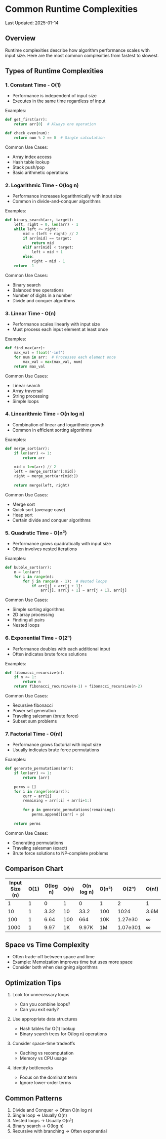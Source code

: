 # Common Runtime Complexities

Last Updated: 2025-01-14

## Overview
Runtime complexities describe how algorithm performance scales with input size. Here are the most common complexities from fastest to slowest.

## Types of Runtime Complexities

### 1. Constant Time - O(1)
- Performance is independent of input size
- Executes in the same time regardless of input

Examples:
```python
def get_first(arr):
    return arr[0]  # Always one operation

def check_even(num):
    return num % 2 == 0  # Single calculation
```

Common Use Cases:
- Array index access
- Hash table lookup
- Stack push/pop
- Basic arithmetic operations

### 2. Logarithmic Time - O(log n)
- Performance increases logarithmically with input size
- Common in divide-and-conquer algorithms

Examples:
```python
def binary_search(arr, target):
    left, right = 0, len(arr) - 1
    while left <= right:
        mid = (left + right) // 2
        if arr[mid] == target:
            return mid
        elif arr[mid] < target:
            left = mid + 1
        else:
            right = mid - 1
    return -1
```

Common Use Cases:
- Binary search
- Balanced tree operations
- Number of digits in a number
- Divide and conquer algorithms

### 3. Linear Time - O(n)
- Performance scales linearly with input size
- Must process each input element at least once

Examples:
```python
def find_max(arr):
    max_val = float('-inf')
    for num in arr:  # Processes each element once
        max_val = max(max_val, num)
    return max_val
```

Common Use Cases:
- Linear search
- Array traversal
- String processing
- Simple loops

### 4. Linearithmic Time - O(n log n)
- Combination of linear and logarithmic growth
- Common in efficient sorting algorithms

Examples:
```python
def merge_sort(arr):
    if len(arr) <= 1:
        return arr
    
    mid = len(arr) // 2
    left = merge_sort(arr[:mid])
    right = merge_sort(arr[mid:])
    
    return merge(left, right)
```

Common Use Cases:
- Merge sort
- Quick sort (average case)
- Heap sort
- Certain divide and conquer algorithms

### 5. Quadratic Time - O(n²)
- Performance grows quadratically with input size
- Often involves nested iterations

Examples:
```python
def bubble_sort(arr):
    n = len(arr)
    for i in range(n):
        for j in range(n - 1):  # Nested loops
            if arr[j] > arr[j + 1]:
                arr[j], arr[j + 1] = arr[j + 1], arr[j]
```

Common Use Cases:
- Simple sorting algorithms
- 2D array processing
- Finding all pairs
- Nested loops

### 6. Exponential Time - O(2ⁿ)
- Performance doubles with each additional input
- Often indicates brute force solutions

Examples:
```python
def fibonacci_recursive(n):
    if n <= 1:
        return n
    return fibonacci_recursive(n-1) + fibonacci_recursive(n-2)
```

Common Use Cases:
- Recursive fibonacci
- Power set generation
- Traveling salesman (brute force)
- Subset sum problems

### 7. Factorial Time - O(n!)
- Performance grows factorial with input size
- Usually indicates brute force permutations

Examples:
```python
def generate_permutations(arr):
    if len(arr) <= 1:
        return [arr]
    
    perms = []
    for i in range(len(arr)):
        curr = arr[i]
        remaining = arr[:i] + arr[i+1:]
        
        for p in generate_permutations(remaining):
            perms.append([curr] + p)
    
    return perms
```

Common Use Cases:
- Generating permutations
- Traveling salesman (exact)
- Brute force solutions to NP-complete problems

## Comparison Chart

Input Size (n) | O(1) | O(log n) | O(n) | O(n log n) | O(n²) | O(2ⁿ) | O(n!)
--------------|------|-----------|-------|------------|-------|--------|-------
1            | 1    | 0         | 1     | 0          | 1     | 2      | 1
10           | 1    | 3.32      | 10    | 33.2       | 100   | 1024   | 3.6M
100          | 1    | 6.64      | 100   | 664        | 10K   | 1.27e30| ∞
1000         | 1    | 9.97      | 1K    | 9.97K      | 1M    | 1.07e301| ∞

## Space vs Time Complexity
- Often trade-off between space and time
- Example: Memoization improves time but uses more space
- Consider both when designing algorithms

## Optimization Tips

1. Look for unnecessary loops
   - Can you combine loops?
   - Can you exit early?

2. Use appropriate data structures
   - Hash tables for O(1) lookup
   - Binary search trees for O(log n) operations

3. Consider space-time tradeoffs
   - Caching vs recomputation
   - Memory vs CPU usage

4. Identify bottlenecks
   - Focus on the dominant term
   - Ignore lower-order terms

## Common Patterns

1. Divide and Conquer → Often O(n log n)
2. Single loop → Usually O(n)
3. Nested loops → Usually O(n²)
4. Binary search → O(log n)
5. Recursive with branching → Often exponential
